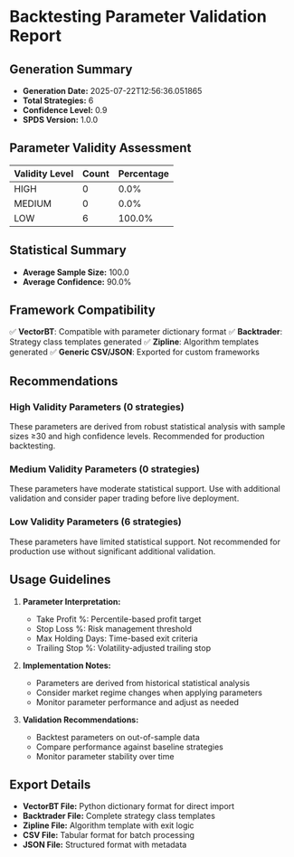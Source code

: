 # Backtesting Parameter Validation Report

## Generation Summary

- **Generation Date:** 2025-07-22T12:56:36.051865
- **Total Strategies:** 6
- **Confidence Level:** 0.9
- **SPDS Version:** 1.0.0

## Parameter Validity Assessment

| Validity Level | Count | Percentage |
| -------------- | ----- | ---------- |
| HIGH           | 0     | 0.0%       |
| MEDIUM         | 0     | 0.0%       |
| LOW            | 6     | 100.0%     |

## Statistical Summary

- **Average Sample Size:** 100.0
- **Average Confidence:** 90.0%

## Framework Compatibility

✅ **VectorBT**: Compatible with parameter dictionary format
✅ **Backtrader**: Strategy class templates generated
✅ **Zipline**: Algorithm templates generated
✅ **Generic CSV/JSON**: Exported for custom frameworks

## Recommendations

### High Validity Parameters (0 strategies)

These parameters are derived from robust statistical analysis with sample sizes ≥30 and high confidence levels. Recommended for production backtesting.

### Medium Validity Parameters (0 strategies)

These parameters have moderate statistical support. Use with additional validation and consider paper trading before live deployment.

### Low Validity Parameters (6 strategies)

These parameters have limited statistical support. Not recommended for production use without significant additional validation.

## Usage Guidelines

1. **Parameter Interpretation:**

   - Take Profit %: Percentile-based profit target
   - Stop Loss %: Risk management threshold
   - Max Holding Days: Time-based exit criteria
   - Trailing Stop %: Volatility-adjusted trailing stop

2. **Implementation Notes:**

   - Parameters are derived from historical statistical analysis
   - Consider market regime changes when applying parameters
   - Monitor parameter performance and adjust as needed

3. **Validation Recommendations:**
   - Backtest parameters on out-of-sample data
   - Compare performance against baseline strategies
   - Monitor parameter stability over time

## Export Details

- **VectorBT File:** Python dictionary format for direct import
- **Backtrader File:** Complete strategy class templates
- **Zipline File:** Algorithm template with exit logic
- **CSV File:** Tabular format for batch processing
- **JSON File:** Structured format with metadata
